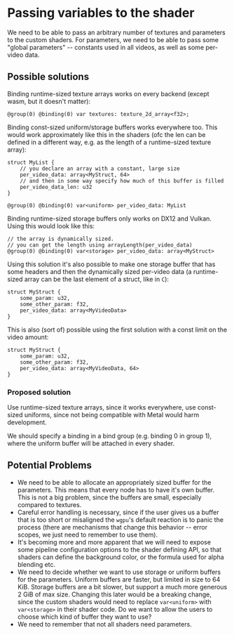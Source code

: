# Passing variables to the shader

We need to be able to pass an arbitrary number of textures and parameters to the custom shaders. For parameters, we need to be able to pass some "global parameters" -- constants used in all videos, as well as some per-video data.

## Possible solutions

Binding runtime-sized texture arrays works on every backend (except wasm, but it doesn't matter):

```wgsl
@group(0) @binding(0) var textures: texture_2d_array<f32>;
```

Binding const-sized uniform/storage buffers works everywhere too. This would work approximately like this in the shaders (ofc the len can be defined in a different way, e.g. as the length of a runtime-sized texture array):

```wgsl
struct MyList {
    // you declare an array with a constant, large size
    per_video_data: array<MyStruct, 64>
    // and then in some way specify how much of this buffer is filled
    per_video_data_len: u32
}

@group(0) @binding(0) var<uniform> per_video_data: MyList
```

Binding runtime-sized storage buffers only works on DX12 and Vulkan. Using this would look like this:

```wgsl
// the array is dynamically sized. 
// you can get the length using arrayLength(per_video_data)
@group(0) @binding(0) var<storage> per_video_data: array<MyStruct>
```

Using this solution it's also possible to make one storage buffer that has some headers and then the dynamically sized per-video data (a runtime-sized array can be the last element of a struct, like in `C`):

```wgsl
struct MyStruct {
    some_param: u32,
    some_other_param: f32,
    per_video_data: array<MyVideoData>
}
```

This is also (sort of) possible using the first solution with a const limit on the video amount:

```wgsl
struct MyStruct {
    some_param: u32,
    some_other_param: f32,
    per_video_data: array<MyVideoData, 64>
}
```

### Proposed solution

Use runtime-sized texture arrays, since it works everywhere, use const-sized uniforms, since not being compatible with Metal would harm development.

We should specify a binding in a bind group (e.g. binding 0 in group 1), where the uniform buffer will be attached in every shader.

## Potential Problems

- We need to be able to allocate an appropriately sized buffer for the parameters. This means that every node has to have it's own buffer. This is not a big problem, since the buffers are small, especially compared to textures.
- Careful error handling is necessary, since if the user gives us a buffer that is too short or misaligned the `wgpu`'s default reaction is to panic the process (there are mechanisms that change this behavior -- error scopes, we just need to remember to use them).
- It's becoming more and more apparent that we will need to expose some pipeline configuration options to the shader defining API, so that shaders can define the background color, or the formula used for alpha blending etc.
- We need to decide whether we want to use storage or uniform buffers for the parameters. Uniform buffers are faster, but limited in size to 64 KiB. Storage buffers are a bit slower, but support a much more generous 2 GiB of max size. Changing this later would be a breaking change, since the custom shaders would need to replace `var<uniform>` with `var<storage>` in their shader code. Do we want to allow the users to choose which kind of buffer they want to use?
- We need to remember that not all shaders need parameters.
